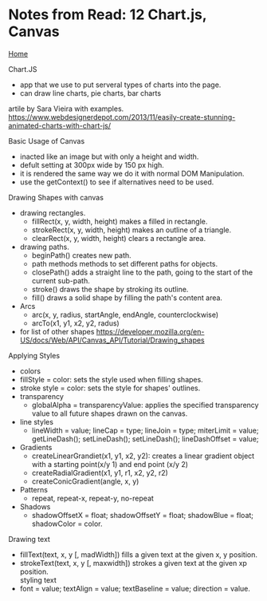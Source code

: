 # Notes from Read: 12 Chart.js, Canvas
[Home](README.md)

Chart.JS
- app that we use to put serveral types of charts into the page. <br>
- can draw line charts, pie charts, bar charts <br>

artile by Sara Vieira with examples. <br>
https://www.webdesignerdepot.com/2013/11/easily-create-stunning-animated-charts-with-chart-js/

Basic Usage of Canvas <br>
- inacted like an image but with only a height and width. <br>
- defult setting at 300px wide by 150 px high. <br>
- it is rendered the same way we do it with normal DOM Manipulation. <br>
- use the getContext() to see if alternatives need to be used. <br>

Drawing Shapes with canvas <br>
- drawing rectangles. <br>
  - fillRect(x, y, width, height) makes a filled in rectangle. <br>
  - strokeRect(x, y, width, height) makes an outline of a triangle. <br>
  - clearRect(x, y, width, height) clears a rectangle area. <br>
- drawing paths. <br>
  - beginPath() creates new path. <br>
  - path methods methods to set different paths for objects.
  - closePath() adds a straight line to the path, going to the start of the current sub-path. <br>
  - stroke() draws the shape by stroking its outline.
  - fill() draws a solid shape by filling the path's content area. <br>
- Arcs <br>
  - arc(x, y, radius, startAngle, endAngle, counterclockwise) <br>
  - arcTo(x1, y1, x2, y2, radus) <br>
- for list of other shapes https://developer.mozilla.org/en-US/docs/Web/API/Canvas_API/Tutorial/Drawing_shapes

Applying Styles <br>
- colors
 - fillStyle = color: sets the style used when filling shapes. <br>
 - stroke style = color: sets the style for shapes' outlines. <br>
- transparency <br>
  - globalAlpha = transparencyValue: applies the specified transparency value to all future shapes drawn on the canvas. <br>
- line styles <br>
  - lineWidth = value; lineCap = type; lineJoin = type; miterLimit = value; getLineDash(); setLineDash(); setLineDash(); lineDashOffset = value; <br>
- Gradients <br>
  - createLinearGrandiet(x1, y1, x2, y2): creates a linear gradient object with a starting point(x/y 1) and end point (x/y 2) <br>
  - createRadialGradient(x1, y1, r1, x2, y2, r2) <br>
  - createConicGradient(angle, x, y) <br>
- Patterns  <br>
  - repeat, repeat-x, repeat-y, no-repeat  <br>
- Shadows  <br>
  - shadowOffsetX = float; shadowOffsetY = float; shadowBlue = float; shadowColor = color.  <br>

Drawing text
- fillText(text, x, y [, madWidth]) fills a given text at the given x, y position.  <br>
- strokeText(text, x, y [, maxwidth]) strokes a given text at the given xp position.  <br>
styling text
- font = value; textAlign = value; textBaseline = value; direction = value.
